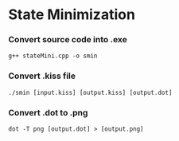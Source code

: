 # State Minimization
### Convert source code into .exe
```
g++ stateMini.cpp -o smin
```
### Convert .kiss file
```
./smin [input.kiss] [output.kiss] [output.dot]
```

### Convert .dot to .png
```
dot -T png [output.dot] > [output.png]
```
